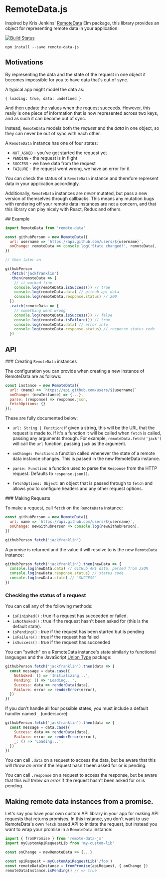 # RemoteData.js

Inspired by Kris Jenkins'
[RemoteData](http://package.elm-lang.org/packages/krisajenkins/elm-exts/25.1.0/Exts-RemoteData)
Elm package, this library provides an object for representing remote data in
your application.

[![Build Status](https://travis-ci.org/jackfranklin/remote-data-js.svg?branch=master)](https://travis-ci.org/jackfranklin/remote-data-js)

```
npm install --save remote-data-js
```

## Motivations

By representing the data and the state of the request in one object it becomes
impossible for you to have data that's out of sync.

A typical app might model the data as:

```
{ loading: true, data: undefined }
```

And then update the values when the request succeeds. However, this really is
one piece of information that is now represented across two keys, and as such it
can become out of sync.

Instead, `RemoteData` models both the _request_ and the _data_ in one object, so
they can never be out of sync with each other.

A `RemoteData` instance has one of four states:

* `NOT_ASKED` - you've got started the request yet
* `PENDING` - the request is in flight
* `SUCCESS` - we have data from the request
* `FAILURE` - the request went wrong, we have an error for it

You can check the status of a `RemoteData` instance and therefore represent data
in your application accordingly.

Additionally, `RemoteData` instances are _never_ mutated, but pass a new version
of themselves through callbacks. This means any mutation bugs with rendering off
your remote data instances are not a concern, and that this library can play
nicely with React, Redux and others.

## Example

```js
import RemoteData from 'remote-data'

const githubPerson = new RemoteData({
  url: username => `https://api.github.com/users/${username}`,
  onChange: remoteData => console.log('State changed!', remoteData),
})

// then later on

githubPerson
  .fetch('jackfranklin')
  .then(remoteData => {
    // it worked fine
    console.log(remoteData.isSuccess()) // true
    console.log(remoteData.data) // github api data
    console.log(remoteData.response.status) // 200
  })
  .catch(remoteData => {
    // something went wrong
    console.log(remoteData.isSuccess()) // false
    console.log(remoteData.isFailure()) // true
    console.log(remoteData.data) // error info
    console.log(remoteData.response.status) // response status code
  })
```

## API

### Creating `RemoteData` instances

The configuration you can provide when creating a new instance of RemoteData are
as follows:

```js
const instance = new RemoteData({
  url: (name) => `https://api.github.com/users/${username}`
  onChange: (newInstance) => {...},
  parse: (response) => response.json,
  fetchOptions: {}
});
```

These are fully documented below:

* `url: String | Function`: if given a string, this will be the URL that the
  request is made to. If it's a function it will be called when `fetch` is
  called, passing any arguments through. For example, `remoteData.fetch('jack')`
  will call the `url` function, passing `jack` as the argument.

* `onChange: Function`: a function called whenever the state of a remote data
  instance changes. This is passed in the new RemoteData instance.

* `parse: Function`: a function used to parse the `Response` from the HTTP
  request. Defaults to `response.json()`.

* `fetchOptions: Object`: an object that is passed through to `fetch` and allows
  you to configure headers and any other request options.

### Making Requests

To make a request, call `fetch` on the `RemoteData` instance:

```js
const githubPerson = new RemoteData({
  url: name => `https://api.github.com/users/${username}`,
  onChange: newGithubPerson => console.log(newGithubPerson),
})

githubPerson.fetch('jackfranklin')
```

A promise is returned and the value it will resolve to is the new `RemoteData`
instance:

```js
githubPerson.fetch('jackfranklin').then(newData => {
  console.log(newData.data) // GitHub API data, parsed from JSON
  console.log(newData.response.status) // status code
  console.log(newData.state) // 'SUCCESS'
})
```

### Checking the status of a request

You can call any of the following methods:

* `isFinished()` : true if a request has succeeded or failed.
* `isNotAsked()` : true if the request hasn't been asked for (this is the
  default state).
* `isPending()` : true if the request has been started but is pending
* `isFailure()` : true if the request has failed
* `isSuccess()` : true if the request has succeeded

You can "switch" on a RemoteData instance's state similarly to functional
languages and the JavaScript
[Union Type](https://www.npmjs.com/package/union-type) package:

```js
githubPerson.fetch('jackfranklin').then(data => {
  const message = data.case({
    NotAsked: () => 'Initializing...',
    Pending: () => 'Loading...',
    Success: data => renderData(data),
    Failure: error => renderError(error),
  })
})
```

If you don't handle all four possible states, you must include a default handler
named `_` (underscore):

```js
githubPerson.fetch('jackfranklin').then(data => {
  const message = data.case({
    Success: data => renderData(data),
    Failure: error => renderError(error),
    _: () => 'Loading...',
  })
})
```

You can call `.data` on a request to access the data, but be aware that this
_will throw an error_ if the request hasn't been asked for or is pending.

You can call `.response` on a request to access the response, but be aware that
this _will throw an error_ if the request hasn't been asked for or is pending.

## Making remote data instances from a promise.

Let's say you have your own custom API library in your app for making API
requests that returns promises. In this instance, you don't want to use
RemoteData's own `fetch` based API to initiate the request, but instead you want
to wrap your promise in a `RemoteData` instance:

```js
import { fromPromise } from 'remote-data-js'
import myCustomApiRequestLib from 'my-custom-lib'

const onChange = newRemoteData => {...}

const apiRequest = myCustomApiRequestLib('/foo')
const remoteDataInstance = fromPromise(apiRequest, { onChange })
remoteDataInstance.isPending() // => true
```
